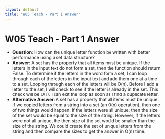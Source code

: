 ```yaml
---
layout: default
title: "W05 Teach - Part 1 Answer"
---
```


# W05 Teach - Part 1 Answer

* **Question**: How can the unique letter function be written with better performance using a set data structure?
* **Answer**: A set has the property that all items must be unique. If the letters in the input text do not form a set, then the function should return False. To determine if the letters in the word form a set, I can loop through each of the letters in the input text and add them one at a time to a set. Looping through each of the letters will be O(n). Before I add a letter to the set, I will check to see if the letter is already in the set. This check will be O(1). I can exit the loop as soon as I find a duplicate letter.
* **Alternative Answer**: A set has a property that all items must be unique. If we copied letters from a string into a set (an O(n) operation), then one of two things would happen. If the letters were all unique, then the size of the set would be equal to the size of the string. However, if the letters were not all unique, the then size of the set would be smaller than the size of the string. We could create the set of unique letters from the string and then compare the sizes to get the answer in O(n) time.
